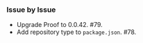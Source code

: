 ### Issue by Issue

 * Upgrade Proof to 0.0.42. #79.
 * Add repository type to `package.json`. #78.
